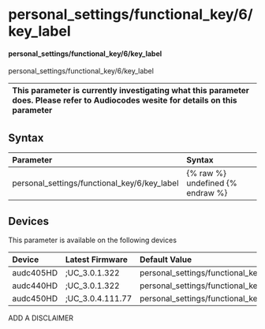 ﻿---
description: personal_settings/functional_key/6/key_label
search: false
---

# personal_settings/functional_key/6/key_label

#### personal_settings/functional_key/6/key_label

personal_settings/functional_key/6/key_label


| This parameter is currently investigating what this parameter does. Please refer to Audiocodes wesite for details on this parameter | 
| :--- |

## Syntax
| Parameter | Syntax |
| :--- | :--- |
|personal_settings/functional_key/6/key_label | {% raw %} undefined {% endraw %}|

## Devices
This parameter is available on the following devices

| Device | Latest Firmware | Default Value |
|:---|:---|:---|
| audc405HD | ;UC_3.0.1.322 | personal_settings/functional_key/6/key_label= 
| audc440HD | ;UC_3.0.1.322 | personal_settings/functional_key/6/key_label= 
| audc450HD | ;UC_3.0.4.111.77 | personal_settings/functional_key/6/key_label= 

ADD A DISCLAIMER
